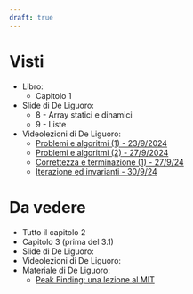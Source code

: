 ```yaml
---
draft: true
---
```

# Visti

- Libro:
	- Capitolo 1
- Slide di De Liguoro:
	- 8 - Array statici e dinamici
	- 9 - Liste
- Videolezioni di De Liguoro:
	- [Problemi e algoritmi (1) - 23/9/2024](https://unito.webex.com/recordingservice/sites/unito/recording/b091e2855bd3103dbdffd2a4d7e11254/playback)
	- [Problemi e algoritmi (2) - 27/9/2024](https://unito.webex.com/recordingservice/sites/unito/recording/cbae00e05eef103dbd4f6edf9cae57b9/playback)
	- [Correttezza e terminazione (1) - 27/9/24](https://unito.webex.com/recordingservice/sites/unito/recording/ab7906a65ef5103dacfedeb273efdb80/playback)
	- [Iterazione ed invarianti - 30/9/24](https://unito.webex.com/recordingservice/sites/unito/recording/0abc577b6153103dbb8e362c327049c5/playback)

# Da vedere
- Tutto il capitolo 2
- Capitolo 3 (prima del 3.1)
- Slide di De Liguoro:
- Videolezioni di De Liguoro:
- Materiale di De Liguoro:
	- [Peak Finding: una lezione al MIT](https://www.youtube.com/watch?v=HtSuA80QTyo&list=RDCMUCEBb1b_L6zDS3xTUrIALZOw&index=7)